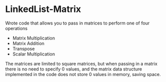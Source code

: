 # LinkedList-Matrix

Wrote code that allows you to pass in matrices to perform one of four operations
- Matrix Multiplication
- Matrix Addition
- Transpose
- Scalar Multiplication

The matrices are limited to square matrices, but when passing in a matrix there is no need to specify 0 values, and the matrix data structure implemented in the code does not store 0 values in memory, saving space.
